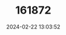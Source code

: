 ---
title: "161872"
category: "Convolvulus lopezsocasii"
draft: false
date: 2024-02-22 13:03:52
languages:
  Spanish; Castilian: ["Corregüela de Famara", "Corregüelón de Famara"]
---